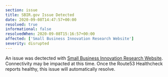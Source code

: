 ```yaml
---
section: issue
title: SBIR.gov Issue Detected
date: 2020-09-08T14:47:57+00:00
resolved: true
informational: false
resolvedWhen: 2020-09-08T15:16:57+00:00
affected: ['Small Business Innovation Research Website']
severity: disrupted
---
```

An issue was dectected with [Small Business Innovation Research Website](https://www.sbir.gov).  Connectivity may be impacted at this time.  Once the Route53 Healthcheck reports healthy, this issue will automatically resolve.
